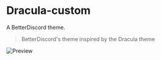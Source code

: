 # Dracula-custom
A BetterDiscord theme.
> BetterDiscord's theme inspired by the Dracula theme

![Preview]([https://i.imgur.com/xSG96qa.png](https://cdn.discordapp.com/attachments/1083899440554844203/1095995590468452382/image.png))
